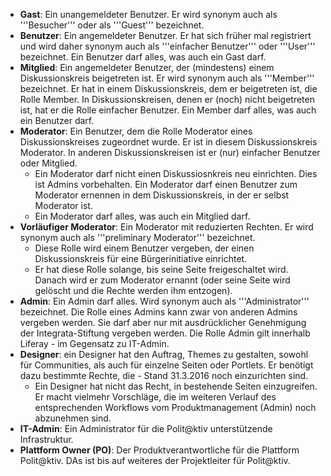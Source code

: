 * **Gast**: Ein unangemeldeter Benutzer. Er wird synonym auch als '''Besucher''' oder als '''Guest''' bezeichnet.
* **Benutzer**: Ein angemeldeter Benutzer. Er hat sich früher mal registriert und wird daher synonym auch als '''einfacher Benutzer''' oder '''User''' bezeichnet. Ein Benutzer darf alles, was auch ein Gast darf.
* **Mitglied**: Ein angemeldeter Benutzer, der (mindestens) einem Diskussionskreis beigetreten ist.  Er wird synonym auch als '''Member''' bezeichnet. 
Er hat in einem Diskussionskreis, dem er beigetreten ist, die Rolle Member. In Diskussionskreisen, denen er (noch) nicht beigetreten ist, hat er die Rolle einfacher Benutzer.
Ein Member darf alles, was auch ein Benutzer darf.
* **Moderator**: Ein Benutzer, dem die Rolle Moderator eines Diskussionskreises zugeordnet wurde.  Er ist in diesem Diskussionskreis Moderator.  In anderen Diskussionskreisen ist er (nur) einfacher Benutzer oder Mitglied.
  * Ein Moderator darf nicht einen Diskussiosnkreis neu einrichten. Dies ist Admins vorbehalten. 
Ein Moderator darf einen Benutzer zum Moderator ernennen in dem Diskussionskreis, in der er selbst Moderator ist.
  * Ein Moderator darf alles, was auch ein Mitglied darf.
* **Vorläufiger Moderator**: Ein Moderator mit reduzierten Rechten. Er wird synonym auch als '''preliminary Moderator''' bezeichnet. 
  * Diese Rolle wird einem Benutzer vergeben, der einen Diskussionskreis für eine Bürgerinitiative einrichtet. 
  * Er hat diese Rolle solange, bis seine Seite  freigeschaltet wird. Danach wird er zum Moderator ernannt (oder seine Seite wird gelöscht und die Rechte werden ihm entzogen).
* **Admin**: Ein Admin darf alles. Wird synonym auch als '''Administrator''' bezeichnet. Die Rolle eines Admins kann zwar von anderen Admins vergeben werden. Sie darf aber nur mit ausdrücklicher Genehmigung der Integrata-Stiftung vergeben werden. Die Rolle Admin gilt innerhalb Liferay - im Gegensatz zu IT-Admin.
* **Designer**: ein Designer hat den Auftrag, Themes zu gestalten, sowohl für Communities, als auch für einzelne Seiten oder Portlets. Er benötigt dazu bestimmte Rechte, die - Stand 31.3.2016 noch einzurichten sind. 
  * Ein Designer hat nicht das Recht, in bestehende Seiten einzugreifen. Er macht vielmehr Vorschläge, die im weiteren Verlauf des entsprechenden Workflows vom Produktmanagement (Admin) noch abzunehmen sind.
* **IT-Admin**: Ein Administrator für die Polit@ktiv unterstützende Infrastruktur.
* **Plattform Owner (PO)**: Der Produktverantwortliche für die Plattform Polit@ktiv. DAs ist bis auf weiteres der Projektleiter für Polit@ktiv.